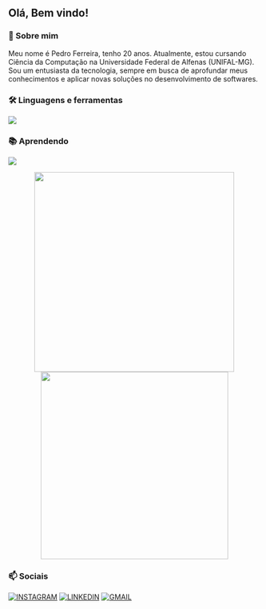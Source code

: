 ## Olá, Bem vindo!

### 🚀 Sobre mim
Meu nome é Pedro Ferreira, tenho 20 anos. Atualmente, estou cursando Ciência da Computação na Universidade Federal de Alfenas (UNIFAL-MG).
Sou um entusiasta da tecnologia, sempre em busca de aprofundar meus conhecimentos e aplicar novas soluções no desenvolvimento de softwares.

### 🛠️ Linguagens e ferramentas
<img src="https://skillicons.dev/icons?i=c,cs,js,html,css,linux,ps" />

### 📚 Aprendendo
<img src="https://skillicons.dev/icons?i=cpp,py,java" />

<p align="center">
  <img width="400" src="https://github-readme-stats.vercel.app/api?username=PedroFerreira5&show_icons=true&theme=tokyonight&height=200" />
  <img width="375" src="https://github-readme-stats.vercel.app/api/top-langs/?username=PedroFerreira5&layout=compact&theme=tokyonight&height=200" />
</p>

### 📫 Sociais
[![INSTAGRAM](https://skillicons.dev/icons?i=instagram)](https://www.instagram.com/pedroferreirap_/)
[![LINKEDIN](https://go-skill-icons.vercel.app/api/icons?i=linkedin)](https://www.linkedin.com/in/pedro-ferreira-prado-694251273/)
[![GMAIL](https://skillicons.dev/icons?i=gmail)](mailto:pedroferreirap05@gmail.com)
